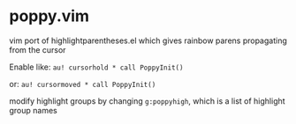 # poppy.vim
vim port of highlightparentheses.el which gives rainbow parens propagating from the cursor

Enable like:
`au! cursorhold * call PoppyInit()`

or:
`au! cursormoved * call PoppyInit()`

modify highlight groups by changing `g:poppyhigh`, which is a list of highlight group names
